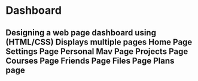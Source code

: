 <h1>Dashboard</h1>
<h2>Designing a web page dashboard using (HTML/CSS) Displays multiple pages Home Page Settings Page Personal Mav Page Projects Page Courses Page Friends Page Files Page Plans page</h2>
